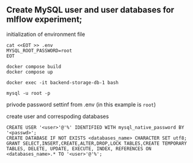 

## Create MySQL user and user databases for mlflow experiment;

initialization of environment file
```
cat <<EOT >> .env
MYSQL_ROOT_PASSWORD=root
EOT
```

```
docker compose build
docker compose up
```

```
docker exec -it backend-storage-db-1 bash
```

```
mysql -u root -p 
```
privode password settinf from .env (in this example is  `root`)

create user and correspoding databases
```
CREATE USER '<user>'@'%' IDENTIFIED WITH mysql_native_password BY '<passwd>';
CREATE DATABASE IF NOT EXISTS <databases_name> CHARACTER SET utf8;
GRANT SELECT,INSERT,CREATE,ALTER,DROP,LOCK TABLES,CREATE TEMPORARY TABLES, DELETE, UPDATE, EXECUTE, INDEX, REFERENCES ON <databases_name>.* TO '<user>'@'%';
```
